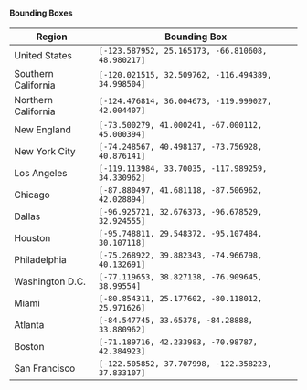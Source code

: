 #### Bounding Boxes ####

| Region              | Bounding Box                                          |
| ------------------- | ----------------------------------------------------- |
| United States       | `[-123.587952, 25.165173, -66.810608, 48.980217]    ` |
| Southern California | `[-120.021515, 32.509762, -116.494389, 34.998504]   ` |
| Northern California | `[-124.476814, 36.004673, -119.999027, 42.004407]   ` |
| New England         | `[-73.500279, 41.000241, -67.000112, 45.000394]     ` |
| New York City       | `[-74.248567, 40.498137, -73.756928, 40.876141]     ` |
| Los Angeles         | `[-119.113984, 33.70035, -117.989259, 34.330962]    ` |
| Chicago             | `[-87.880497, 41.681118, -87.506962, 42.028894]     ` |
| Dallas              | `[-96.925721, 32.676373, -96.678529, 32.924555]     ` |
| Houston             | `[-95.748811, 29.548372, -95.107484, 30.107118]     ` |
| Philadelphia        | `[-75.268922, 39.882343, -74.966798, 40.132691]     ` |
| Washington D.C.     | `[-77.119653, 38.827138, -76.909645, 38.99554]      ` |
| Miami               | `[-80.854311, 25.177602, -80.118012, 25.971626]     ` |
| Atlanta             | `[-84.547745, 33.65378, -84.28888, 33.880962]       ` |
| Boston              | `[-71.189716, 42.233983, -70.98787, 42.384923]      ` |
| San Francisco       | `[-122.505852, 37.707998, -122.358223, 37.833107]   ` |
